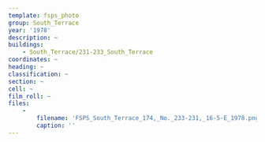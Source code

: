 ```yaml
---
template: fsps_photo
group: South_Terrace
year: '1978'
description: ~
buildings:
    - South_Terrace/231-233_South_Terrace
coordinates: ~
heading: ~
classification: ~
section: ~
cell: ~
film_roll: ~
files:
    -
        filename: 'FSPS_South_Terrace_174,_No._233-231,_16-5-E_1978.png'
        caption: ''
---
```

